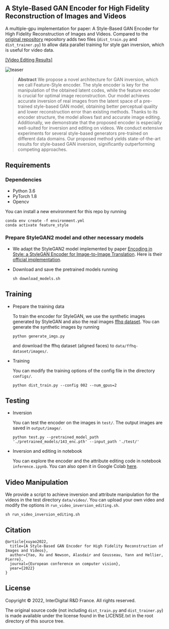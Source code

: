 ## A Style-Based GAN Encoder for High Fidelity Reconstruction of Images and Videos

A multiple-gpu implementation for paper: A Style-Based GAN Encoder for High Fidelity Reconstruction of Images and Videos. Compared to the [original repository](https://github.com/InterDigitalInc/FeatureStyleEncoder) repository adds two files (`dist_train.py` and `dist_trainer.py`) to allow data parallel training for style gan inversion, which is useful for video data.


[[Video Editing Results]](https://drive.google.com/file/d/1ebih6TZxb2eLKxJdbO8GnsInDKSegfYL/view?usp=sharing)

![teaser](images/teaser.jpg)

> **Abstract** We propose a novel architecture for GAN inversion, which we call Feature-Style encoder. The style encoder is key for the manipulation of the obtained latent codes, while the feature encoder is crucial for optimal image reconstruction. Our model achieves accurate inversion of real images from the latent space of a pre-trained style-based GAN model, obtaining better perceptual quality and lower reconstruction error than existing methods. Thanks to its encoder structure, the model allows fast and accurate image editing. Additionally, we demonstrate that the proposed encoder is especially well-suited for inversion and editing on videos. We conduct extensive experiments for several style-based generators pre-trained on different data domains. Our proposed method yields state-of-the-art results for style-based GAN inversion, significantly outperforming competing approaches. 


## Requirements

### Dependencies

- Python 3.6
- PyTorch 1.8
- Opencv

You can install a new environment for this repo by running
```
conda env create -f environment.yml
conda activate feature_style
```

### Prepare StyleGAN2 model and other necessary models

* We adapt the StyleGAN2 model implemented by paper [Encoding in Style: a StyleGAN Encoder for Image-to-Image Translation](https://arxiv.org/pdf/2008.00951.pdf). Here is their [official implementation](https://github.com/eladrich/pixel2style2pixel.git). 

* Download and save the pretrained models running
    ```
    sh download_models.sh
    ```


## Training

* Prepare the training data

    To train the encoder for StyleGAN, we use the synthetic images generated by StyleGAN and also the real images [ffhq dataset](https://github.com/NVlabs/ffhq-dataset).
    You can generate the synthetic images by running
    ```
    python generate_imgs.py
    ```
    and download the ffhq dataset (aligned faces) to `data/ffhq-dataset/images/`.
    
* Training

    You can modify the training options of the config file in the directory `configs/`.
    ```
    python dist_train.py --config 002 --num_gpus=2
    ```

## Testing 

* Inversion

    You can test the encoder on the images in `test/`. The output images are saved in `output/image/`.
    ```
    python test.py --pretrained_model_path './pretrained_models/143_enc.pth' --input_path './test/'
    ```
* Inversion and editing in notebook

    You can explore the encoder and the attribute editing code in notebook `inference.ipynb`. You can also open it in Google Colab [here](https://colab.research.google.com/github/InterDigitalInc/FeatureStyleEncoder/blob/master/inference.ipynb). 


## Video Manipulation

We provide a script to achieve inversion and attribute manipulation for the videos in the test directory `data/video/`. You can upload your own video and modify the options in `run_video_inversion_editing.sh`.

```
sh run_video_inversion_editing.sh
```

## Citation
```
@article{xuyao2022,
  title={A Style-Based GAN Encoder for High Fidelity Reconstruction of Images and Videos},
  author={Yao, Xu and Newson, Alasdair and Gousseau, Yann and Hellier, Pierre},
  journal={European conference on computer vision},
  year={2022}
}
```
## License

Copyright © 2022, InterDigital R&D France. All rights reserved.

The original source code (not including `dist_train.py` and `dist_trainer.py`) is made available under the license found in the LICENSE.txt in the root directory of this source tree.




